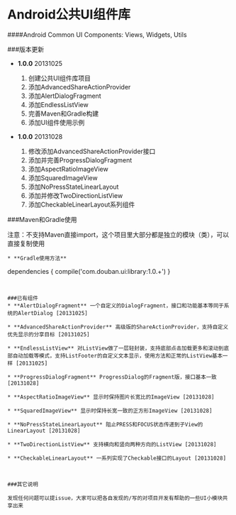 Android公共UI组件库
===========================================
####Android Common UI Components: Views, Widgets, Utils

###版本更新

* **1.0.0** 20131025

  1. 创建公共UI组件库项目
  2. 添加AdvancedShareActionProvider
  3. 添加AlertDialogFragment
  4. 添加EndlessListView
  5. 完善Maven和Gradle构建
  6. 添加UI组件使用示例

* **1.0.0** 20131028
  1. 修改添加AdvancedShareActionProvider接口
  2. 添加并完善ProgressDialogFragment
  3. 添加AspectRatioImageView
  4. 添加SquaredImageView
  5. 添加NoPressStateLinearLayout
  6. 添加并修改TwoDirectionListView
  7. 添加CheckableLinearLayout系列组件


###Maven和Gradle使用

  注意：不支持Maven直接import，这个项目里大部分都是独立的模块（类），可以直接复制使用
```
* **Gradle使用方法**

  ```
dependencies {
    compile('com.douban.ui:library:1.0.+')
}
```


###已有组件
* **AlertDialogFragment** 一个自定义的DialogFragment，接口和功能基本等同于系统的AlertDialog [20131025]

* **AdvancedShareActionProvider** 高级版的ShareActionProvider，支持自定义优先显示的分享目标 [20131025]

* **EndlessListView** 对ListView做了一层轻封装，支持底部点击加载更多和滚动到底部自动加载等模式，支持ListFooter的自定义文本显示，使用方法和正常的ListView基本一样 [20131025]

* **ProgressDialogFragment** ProgressDialog的Fragment版，接口基本一致 [20131028]

* **AspectRatioImageView** 显示时保持图片长宽比的ImageView [20131028]

* **SquaredImageView** 显示时保持长宽一致的正方形ImageView [20131028]

* **NoPressStateLinearLayout** 阻止PRESS和FOCUS状态传递到子View的LinearLayout [20131028]

* **TwoDirectionListView** 支持横向和竖向两种方向的ListView [20131028]

* **CheckableLinearLayout** 一系列实现了Checkable接口的Layout [20131028]



###其它说明

发现任何问题可以提issue，大家可以把各自发现的/写的对项目开发有帮助的一些UI小模块共享出来



